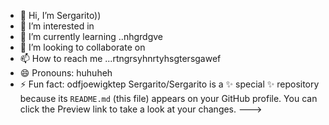 - 👋 Hi, I’m Sergarito))
- 👀 I’m interested in 
- 🌱 I’m currently learning ..nhgrdgve
- 💞️ I’m looking to collaborate on 
- 📫 How to reach me ...rtngrsyhnrtyhsgtersgawef
- 😄 Pronouns: huhuheh
- ⚡ Fun fact: odfjoewigktep
Sergarito/Sergarito is a ✨ special ✨ repository because its `README.md` (this file) appears on your GitHub profile.
You can click the Preview link to take a look at your changes.
--->
